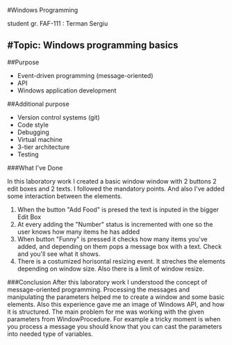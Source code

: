 #Windows Programming

student gr. FAF-111 : Terman Sergiu

#Topic: Windows programming basics
-------------------------------
##Purpose
- Event-driven programming (message-oriented)
- API
- Windows application development

##Additional purpose

- Version control systems (git)
- Code style
- Debugging
- Virtual machine
- 3-tier architecture
- Testing

###What I've Done

In this laboratory work I created a basic window window with 2 buttons 2 edit boxes and 2 texts. I followed the mandatory points. And also I've added some interaction between the elements.

1. When the button "Add Food" is presed the text is inputed in the bigger Edit Box
2. At every adding the "Number" status is incremented with one so the user knows how many items he has added
3. When button "Funny" is pressed it checks how many items you've added, and depending on them pops a message box with a text. Check and you'll see what it shows.
4. There is a costumized horisontal resizing event. It streches the elements depending on window size. Also there is a limit of window resize.

###Conclusion
After this laboratory work I understood the concept of message-oriented programming. Processing the messages and manipulating the parameters helped me to create a window and some basic elements. Also this experience gave me an image of Windows API, and how it is structured. The main problem for me was working with the given parameters from WindowProcedure. For example a tricky moment is when you process a message you should know that you can cast the parameters into needed type of variables.